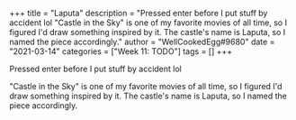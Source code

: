 +++
title = "Laputa"
description = "Pressed enter before I put stuff by accident lol  \"Castle in the Sky\" is one of my favorite movies of all time, so I figured I'd draw something inspired by it. The castle's name is Laputa, so I named the piece accordingly."
author = "WellCookedEgg#9680"
date = "2021-03-14"
categories = ["Week 11: TODO"]
tags = []
+++

Pressed enter before I put stuff by accident lol

"Castle in the Sky" is one of my favorite movies of all time, so I figured I'd draw something inspired by it. The castle's name is Laputa, so I named the piece accordingly.
